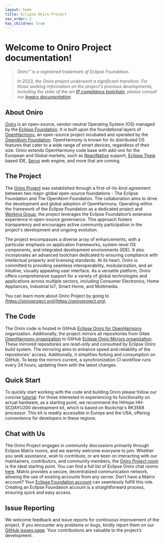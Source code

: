 ```yaml
---
layout: home
title: Eclipse Oniro Project
nav_order: 1
has_children: true
---
```


# Welcome to Oniro Project documentation!

> *Oniro™ is a registered trademark of Eclipse Foundation.*
>
> *In 2023, the Oniro project underwent a significant transition. For those seeking information on the project's previous developments, including the state of the art [IP compliance toolchain](https://oniroproject.readthedocs.io/en/latest/releases/2.0/2.0.0/ip_compliance_note.html), please consult our [legacy documentation](https://oniroproject.readthedocs.io/).*

## About Oniro

[Oniro](https://oniroproject.org/) is an open-source, vendor-neutral Operating System (OS) managed by the [Eclipse Foundation](https://www.eclipse.org/). It is built upon the foundational layers of [OpenHarmony](https://gitee.com/openharmony/docs), an open-source project incubated and operated by the [OpenAtom Foundation](https://www.openatom.org/). OpenHarmony is known for its distributed OS features that cater to a wide range of smart devices, regardless of their size. Oniro extends OpenHarmony code base with add-ons for the European and Global markets, such as [ReactNative](https://reactnative.dev/) support, [Eclipse Theia](https://theia-ide.org/) based IDE, [Servo](https://servo.org/) web engine, and more that are coming.

## The Project

The [Oniro Project](https://projects.eclipse.org/projects/oniro) was established through a first-of-its-kind agreement between two major global open-source foundations - The Eclipse Foundation and The OpenAtom Foundation. The collaboration aims to drive the development and global adoption of OpenHarmony. Operating within the framework of the Eclipse Foundation as a dedicated project and [Working Group](https://www.eclipse.org/org/workinggroups/oniro-charter.php), the project leverages the Eclipse Foundation’s extensive experience in open-source governance. This approach fosters transparency and encourages active community participation in the project's development and ongoing evolution.

The project encompasses a diverse array of enhancements, with a particular emphasis on application frameworks, system-level OS components, and integrated development environments (IDE). It also incorporates an advanced toolchain dedicated to ensuring compliance with intellectual property and licensing standards. At its heart, Oniro is committed to providing seamless interoperability, modularization, and an intuitive, visually appealing user interface. As a versatile platform, Oniro offers comprehensive support for a variety of global technologies and applications across multiple sectors, including Consumer Electronics, Home Appliances, Industrial IoT, Smart Home, and Multimedia.

You can learn more about Oniro Project by going to [https://oniroproject.org](https://oniroproject.org).

## The Code

The Oniro code is hosted in GitHub [Eclipse Oniro for OpenHarmony](https://github.com/eclipse-oniro4openharmony) organization. Additionally, the project mirrors all repositories from Gitee [OpenHarmony organization](https://gitee.com/openharmony) to GitHub [Eclipse Oniro Mirrors organization](https://github.com/eclipse-oniro-mirrors). These mirrored repositories are *read-only* and consumed by Eclipse Oniro build system. The mirroring aims to enhance speed and reliability of the repositories' access. Additionally, it simplifies forking and consumption on GitHub. To keep the mirrors current, a synchronization CI workflow runs every 24 hours, updating them with the latest changes.


## Quick Start

To quickly start working with the code and building Oniro please follow our concise [tutorial](device-development/building-oniro.html). For those interested in experiencing its functionality on actual hardware, as a starting point, we recommend the HiHope HH-SCDAYU200 development kit, which is based on Rockchip's RK3568 processor. This kit is readily accessible in Europe and the USA, offering convenience for developers in these regions.

## Chat with Us

The Oniro Project engages in community discussions primarily through Eclipse Matrix rooms, and we warmly welcome everyone to join. Whether you seek assistance, wish to contribute, or are keen on interacting with our maintainers, contributors, and community members, the [Oniro Project room](https://matrix.to/#/#oniro-project:matrix.eclipse.org) is the ideal starting point. You can find a full list of Eclipse Oniro chat rooms [here](https://chat.eclipse.org/#/room/#oniro:matrix.eclipse.org). Matrix provides a secure, decentralized communication network, allowing the use of existing accounts from any server. Don’t have a Matrix account? Your [Eclipse Foundation account](https://accounts.eclipse.org/) can seamlessly fulfill this role. Creating an Eclipse Foundation account is a straightforward process, ensuring quick and easy access.

## Issue Reporting

We welcome feedback and issue reports for continuous improvement of the project. If you encounter any problems or bugs, kindly report them on our [GitHub issues page](https://github.com/eclipse-oniro4openharmony/manifest/issues). Your contributions are valuable to the project’s development.
